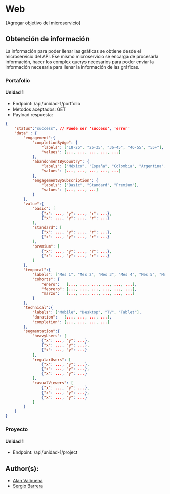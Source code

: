 # Web

{Agregar objetivo del microservicio}

## Obtención de información
La información para poder llenar las gráficas se obtiene desde el microservicio del API. Ese mismo microservicio se encarga de procesarla información, hacer los complex querys necesarios para poder enviar la información necesaria para llenar la información de las gráficas.

### Portafolio
#### Unidad 1
* Endpoint: /api/unidad-1/portfolio
* Metodos aceptados: GET
* Payload respuesta:
``` json
{
    "status":"success", // Puede ser 'success', 'error'
    "data" : {
        "engagement":{
            "completionByAge": {
                "labels": ["18-25", "26-35", "36-45", "46-55", "55+"],
                "values": [..., ..., ..., ..., ...]
            },
            "abandonmentByCountry": {
                "labels": ["México", "España", "Colombia", "Argentina", "Chile"],
                "values": [..., ..., ..., ..., ...]
            },
            "engagementBySubscription": {
                "labels": ["Basic", "Standard", "Premium"],
                "values": [..., ..., ...]
            }
        },
        "value":{
            "basic": [
                {"x": ..., "y": ..., "r": ...}, 
                {"x": ..., "y": ..., "r": ...}
            ],
            "standard": [
                {"x": ..., "y": ..., "r": ...},
                {"x": ..., "y": ..., "r": ...}
            ],
            "premium": [
                {"x": ..., "y": ..., "r": ...},
                {"x": ..., "y": ..., "r": ...}
            ]
        },
        "temporal":{
            "labels": ["Mes 1", "Mes 2", "Mes 3", "Mes 4", "Mes 5", "Mes 6"],
            "cohorts": {
                "enero":   [..., ..., ..., ..., ..., ...],
                "febrero": [..., ..., ..., ..., ..., ...],
                "marzo":   [..., ..., ..., ..., ..., ...]
            }
        },
        "technical":{
            "labels": ["Mobile", "Desktop", "TV", "Tablet"],
            "duration":   [..., ..., ..., ...],
            "completion": [..., ..., ..., ...]
        },
        "segmentation":{
            "heavyUsers": [
                {"x": ..., "y": ...},
                {"x": ..., "y": ...},
                {"x": ..., "y": ...}
            ],
            "regularUsers": [
                {"x": ..., "y": ...},
                {"x": ..., "y": ...},
                {"x": ..., "y": ...}
            ],
            "casualViewers": [
                {"x": ..., "y": ...},
                {"x": ..., "y": ...},
                {"x": ..., "y": ...}
            ]
        }
    }
}
```

### Proyecto
#### Unidad 1
* Endpoint: /api/unidad-1/project

## Author(s):
* [Alan Valbuena](https://github.com/AlanVAal)
* [Sergio Barrera](https://github.com/S3RG10-B4RR3R4)